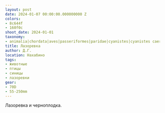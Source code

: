 ```yaml
---
layout: post
date: 2024-01-07 00:00:00.000000000 Z
colors:
- 8c644f
- 160f0c
shoot_date: 2024-01-01
taxonomy:
- animalia|chordata|aves|passeriformes|paridae|cyanistes|cyanistes caeruleus
title: Лазоревка
author: Д.Г.
location: Нахабино
tags:
- животные
- птицы
- синицы
- лазоревки
gear:
- 70D
- 55-250mm
---
```

Лазоревка и черноплодка.

